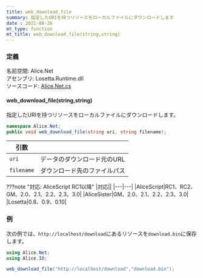 ```yaml
---
title: web_download_file
summary: 指定したURIを持つリソースをローカルファイルにダウンロードします
date : 2021-08-26
mt_type: function
mt_title: web_download_file(string,string)
---
```


### 定義
名前空間: Alice.Net<br/>
アセンブリ: Losetta.Runtime.dll<br/>
ソースコード: [Alice.Net.cs](https://github.com/WSOFT-Project/Losetta/blob/master/Losetta.Runtime/Alice.Net.cs)


#### web_download_file(string,string)

指定したURIを持つリソースをローカルファイルにダウンロードします。

```cs title="AliceScript"
namespace Alice.Net;
public void web_download_file(string uri, string filename);
```

|引数| |
|-|-|
|`uri`| データのダウンロード元のURL|
|`filename`| ダウンロード先のファイルパス|

???note "対応: AliceScript RC1以降"
    |対応||
    |---|---|
    |AliceScript|RC1、RC2、GM、2.0、2.1、2.2、2.3、3.0|
    |AliceSister|GM、2.0、2.1、2.2、2.3、3.0|
    |Losetta|0.8、0.9、0.10|

### 例
次の例では、`http://localhost/download`にあるリソースを`download.bin`に保存します。

```cs title="AliceScript"
using Alice.Net;
using Alice.IO;

web_download_file("http://localhost/download","download.bin");
```